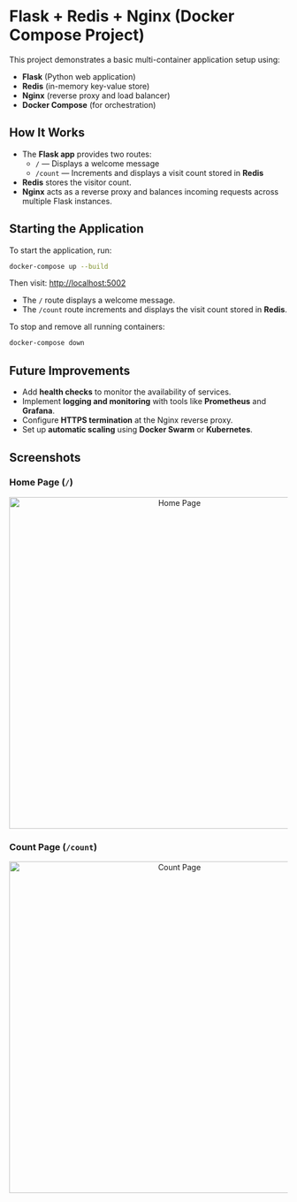 
# Flask + Redis + Nginx (Docker Compose Project)

This project demonstrates a basic multi-container application setup using:

- **Flask** (Python web application)
- **Redis** (in-memory key-value store)
- **Nginx** (reverse proxy and load balancer)
- **Docker Compose** (for orchestration)

## How It Works

- The **Flask app** provides two routes:
  - `/` — Displays a welcome message
  - `/count` — Increments and displays a visit count stored in **Redis**
- **Redis** stores the visitor count.
- **Nginx** acts as a reverse proxy and balances incoming requests across multiple Flask instances.

## Starting the Application

To start the application, run:
```bash
docker-compose up --build
```

Then visit: [http://localhost:5002](http://localhost:5002)

- The `/` route displays a welcome message.
- The `/count` route increments and displays the visit count stored in **Redis**.

To stop and remove all running containers:
```bash
docker-compose down
```

## Future Improvements

- Add **health checks** to monitor the availability of services.
- Implement **logging and monitoring** with tools like **Prometheus** and **Grafana**.
- Configure **HTTPS termination** at the Nginx reverse proxy.
- Set up **automatic scaling** using **Docker Swarm** or **Kubernetes**.

## Screenshots

### Home Page (`/`)

<p align="center">
  <img src="images/home-page.png" alt="Home Page" width="600"/>
</p>

### Count Page (`/count`)

<p align="center">
  <img src="images/count-page.png" alt="Count Page" width="600"/>
</p>
